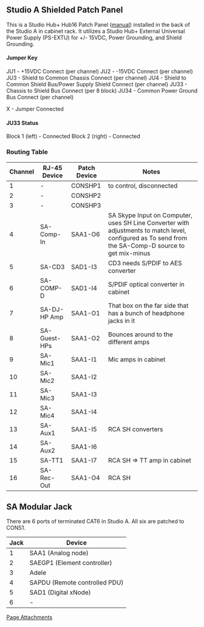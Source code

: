 Studio A Shielded Patch Panel
-----------------------------

This is a Studio Hub+ Hub16 Patch Panel ([manual](https://wiki.wmfo.org/@api/deki/files/422/=HUB16-DC.pdf "/@api/deki/files/422/=HUB16-DC.pdf")) installed in the back of the Studio A in cabinet rack.
 It utilizes a Studio Hub+ External Universal Power Supply (PS-EXTU) for +/- 15VDC, Power Grounding, and Shield Grounding.

#### Jumper Key

JU1 - +15VDC Connect (per channel)
 JU2 - -15VDC Connect (per channel)
 JU3 - Shield to Common Chassis Connect (per channel)
 JU4 - Shield to Common Shield Bus/Power Supply Shield Connect (per channel)
 JU33 - Chassis to Shield Bus Connect (per 8 block)
 JU34 - Common Power Ground Bus Connect (per channel)

X - Jumper Connected

#### JU33 Status

Block 1 (left) - Connected
 Block 2 (right) - Connected

### Routing Table

Channel| RJ-45 Device | Patch Device | Notes
--- | --- | --- | ---
1 | - | CONSHP1 | to control, disconnected
2 | - | CONSHP2 | 
3 | - | CONSHP3 | 
4 | SA-Comp-In | SAA1-O6 | SA Skype Input on Computer, uses SH Line Converter with adjustments to match level, configured as To send from the SA-Comp-D source to get mix-minus 
5 | SA-CD3 | SAD1-I3 | CD3 needs S/PDIF to AES converter
6 | SA-COMP-D | SAD1-I4 | S/PDIF optical converter in cabinet
7 | SA-DJ-HP Amp | SAA1-O1 | That box on the far side that has a bunch of headphone jacks in it
8 | SA-Guest-HPs | SAA1-O2 | Bounces around to the different amps
9 | SA-Mic1 | SAA1-I1 | Mic amps in cabinet
10 | SA-Mic2 | SAA1-I2 | 
11 | SA-Mic3 | SAA1-I3 | 
12 | SA-Mic4 | SAA1-I4 | 
13 | SA-Aux1 | SAA1-I5 | RCA SH converters
14 | SA-Aux2 | SAA1-I6 | 
15 | SA-TT1 | SAA1-I7 | RCA SH => TT amp in cabinet
16 | SA-Rec-Out | SAA1-O4 | RCA SH

## SA Modular Jack

There are 6 ports of terminated CAT6 in Studio A. All six are patched to CONS1. 

Jack | Device
--- | ---
1 | SAA1 (Analog node)
2 | SAEGP1 (Element controller)
3 | Adele
4 | SAPDU (Remote controlled PDU)
5 | SAD1 (Digital xNode)
6 | -

[Page Attachments](https://wiki-files.wmfo.org/Operations/Station_Architecture_Overview/Signal_Chain_%26_Peripherals/StudioHub_Peripherals/SASHP)
